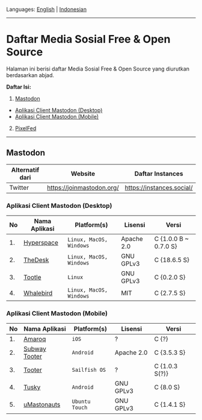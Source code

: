 Languages: [English](https://github.com/ditokp/Tes_Repositori/blob/master/FOSS-Socmed.md) | [Indonesian](https://github.com/ditokp/Tes_Repositori/blob/master/Daftar-Medsos-FOSS.md)
______________________________________________
# Daftar Media Sosial Free & Open Source
Halaman ini berisi daftar Media Sosial Free & Open Source yang diurutkan berdasarkan abjad.

**Daftar Isi:**
1. [Mastodon](https://github.com/ditokp/Tes_Repositori/blob/master/Daftar-Medsos-FOSS.md#mastodon)
  - [Aplikasi Client Mastodon (Desktop)](https://github.com/ditokp/Tes_Repositori/blob/master/Daftar-Medsos-FOSS.md#aplikasi-client-mastodon-desktop)
  - [Aplikasi Client Mastodon (Mobile)](https://github.com/ditokp/Tes_Repositori/blob/master/Daftar-Medsos-FOSS.md#aplikasi-client-mastodon-mobile)
2. [PixelFed](https://github.com/ditokp/Tes_Repositori/blob/master/Daftar-Medsos-FOSS.md#pixelfed)
______________________________________________

## Mastodon
Alternatif dari | Website | Daftar Instances
--- | --- | ---
Twitter | https://joinmastodon.org/ | https://instances.social/

### Aplikasi Client Mastodon (Desktop)
No | Nama Aplikasi | Platform(s) | Lisensi | Versi
--- | --- | --- | --- | ---
1. | [Hyperspace](https://hyperspace.marquiskurt.net/) | `Linux, MacOS, Windows` | Apache 2.0 | C {1.0.0 B ~ 0.7.0 S}
2. | [TheDesk](https://github.com/cutls/TheDesk) | `Linux, MacOS, Windows` | GNU GPLv3 | C {18.6.5 S}
3. | [Tootle](https://github.com/bleakgrey/tootle) | `Linux` | GNU GPLv3 | C {0.2.0 S}
4. | [Whalebird](https://whalebird.org/en/desktop/contents) | `Linux, MacOS, Windows` | MIT | C {2.7.5 S}

### Aplikasi Client Mastodon (Mobile)
No | Nama Aplikasi | Platform(s) | Lisensi | Versi
--- | --- | --- | --- | ---
1. | [Amaroq](https://apps.apple.com/us/app/amarok-for-mastodon/id1214116200?ls=1) | `iOS` | ? | C {?}
2. | [Subway Tooter](https://play.google.com/store/apps/details?id=jp.juggler.subwaytooter) | `Android` | Apache 2.0 | C {3.5.3 S}
3. | [Tooter](https://openrepos.net/content/dysko/tooter) | `Sailfish OS` | ? | C {1.0.3 S(?)}
4. | [Tusky](https://play.google.com/store/apps/details?id=com.keylesspalace.tusky) | `Android` | GNU GPLv3 | C {8.0 S}
5. | [uMastonauts](https://open-store.io/app/umastodon.christianpauly) | `Ubuntu Touch` | GNU GPLv3 | C {1.4.1 S}
